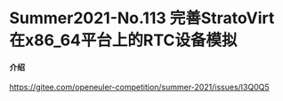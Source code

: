 # Summer2021-No.113 完善StratoVirt在x86_64平台上的RTC设备模拟

#### 介绍
https://gitee.com/openeuler-competition/summer-2021/issues/I3Q0Q5

